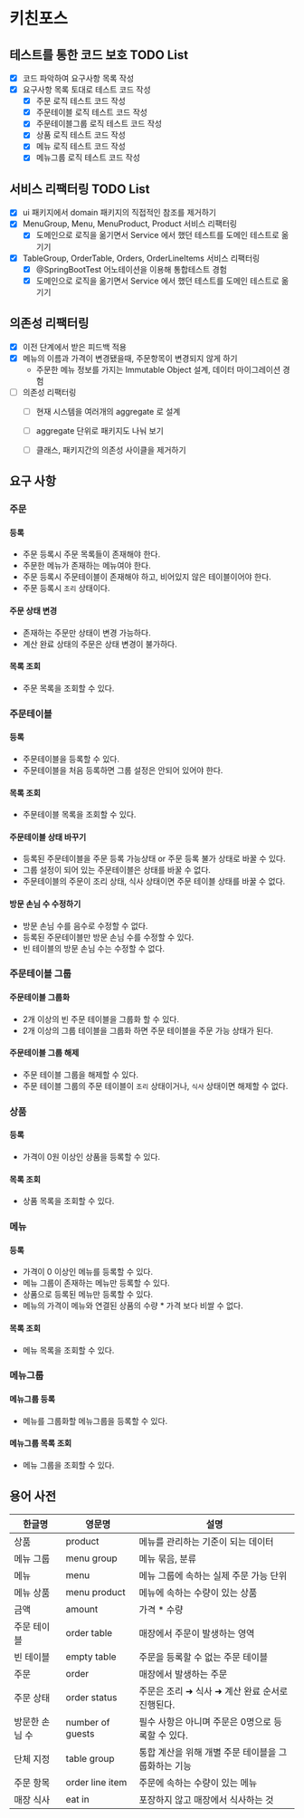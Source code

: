 # 키친포스

## 테스트를 통한 코드 보호 TODO List
- [x] 코드 파악하여 요구사항 목록 작성
- [x] 요구사항 목록 토대로 테스트 코드 작성
    - [x] 주문 로직 테스트 코드 작성
    - [x] 주문테이블 로직 테스트 코드 작성
    - [x] 주문테이블그룹 로직 테스트 코드 작성
    - [x] 상품 로직 테스트 코드 작성
    - [x] 메뉴 로직 테스트 코드 작성
    - [x] 메뉴그룹 로직 테스트 코드 작성
  
## 서비스 리팩터링 TODO List
- [x] ui 패키지에서 domain 패키지의 직접적인 참조를 제거하기
- [x] MenuGroup, Menu, MenuProduct, Product 서비스 리팩터링
  - [x] 도메인으로 로직을 옮기면서 Service 에서 했던 테스트를 도메인 테스트로 옮기기
- [x] TableGroup, OrderTable, Orders, OrderLineItems 서비스 리팩터링
  - [x] @SpringBootTest 어노테이션을 이용해 통합테스트 경험
  - [x] 도메인으로 로직을 옮기면서 Service 에서 했던 테스트를 도메인 테스트로 옮기기
  
## 의존성 리팩터링
- [x] 이전 단계에서 받은 피드백 적용
- [x] 메뉴의 이름과 가격이 변경됐을때, 주문항목이 변경되지 않게 하기
  * 주문한 메뉴 정보를 가지는 Immutable Object 설계, 데이터 마이그레이션 경험
- [ ] 의존성 리팩터링
  - [ ] 현재 시스템을 여러개의 aggregate 로 설계
  - [ ] aggregate 단위로 패키지도 나눠 보기
  - [ ] 클래스, 패키지간의 의존성 사이클을 제거하기  

  
## 요구 사항

### 주문
#### 등록
* 주문 등록시 주문 목록들이 존재해야 한다.
* 주문한 메뉴가 존재하는 메뉴여야 한다.
* 주문 등록시 주문테이블이 존재해야 하고, 비어있지 않은 테이블이어야 한다.
* 주문 등록시 `조리` 상태이다.
#### 주문 상태 변경
* 존재하는 주문만 상태이 변경 가능하다.
* 계산 완료 상태의 주문은 상태 변경이 불가하다.
#### 목록 조회
* 주문 목록을 조회할 수 있다.

### 주문테이블
#### 등록
* 주문테이블을 등록할 수 있다.
* 주문테이블을 처음 등록하면 그룹 설정은 안되어 있어야 한다.
#### 목록 조회
* 주문테이블 목록을 조회할 수 있다.
#### 주문테이블 상태 바꾸기
* 등록된 주문테이블을 주문 등록 가능상태 or 주문 등록 불가 상태로 바꿀 수 있다.
* 그룹 설정이 되어 있는 주문테이블은 상태를 바꿀 수 없다.
* 주문테이블의 주문이 조리 상태, 식사 상태이면 주문 테이블 상태를 바꿀 수 없다. 
#### 방문 손님 수 수정하기
* 방문 손님 수를 음수로 수정할 수 없다.
* 등록된 주문테이블만 방문 손님 수를 수정할 수 있다.
* 빈 테이블의 방문 손님 수는 수정할 수 없다.

### 주문테이블 그룹
#### 주문테이블 그룹화
* 2개 이상의 빈 주문 테이블을 그룹화 할 수 있다. 
* 2개 이상의 그룹 테이블을 그룹화 하면 주문 테이블을 주문 가능 상태가 된다.
#### 주문테이블 그룹 해제
* 주문 테이블 그룹을 해제할 수 있다.
* 주문 테이블 그룹의 주문 테이블이 `조리` 상태이거나, `식사` 상태이면 해제할 수 없다.

### 상품  
#### 등록
* 가격이 0원 이상인 상품을 등록할 수 있다.
#### 목록 조회
* 상품 목록을 조회할 수 있다.

### 메뉴
#### 등록
* 가격이 0 이상인 메뉴를 등록할 수 있다.
* 메뉴 그룹이 존재하는 메뉴만 등록할 수 있다.
* 상품으로 등록된 메뉴만 등록할 수 있다.
* 메뉴의 가격이 메뉴와 연결된 상품의 수량 * 가격 보다 비쌀 수 없다.
#### 목록 조회
* 메뉴 목록을 조회할 수 있다.

### 메뉴그룹
#### 메뉴그룹 등록
* 메뉴를 그룹화할 메뉴그룹을 등록할 수 있다.
#### 메뉴그룹 목록 조회
* 메뉴 그룹을 조회할 수 있다.
## 용어 사전

| 한글명 | 영문명 | 설명 |
| --- | --- | --- |
| 상품 | product | 메뉴를 관리하는 기준이 되는 데이터 |
| 메뉴 그룹 | menu group | 메뉴 묶음, 분류 |
| 메뉴 | menu | 메뉴 그룹에 속하는 실제 주문 가능 단위 |
| 메뉴 상품 | menu product | 메뉴에 속하는 수량이 있는 상품 |
| 금액 | amount | 가격 * 수량 |
| 주문 테이블 | order table | 매장에서 주문이 발생하는 영역 |
| 빈 테이블 | empty table | 주문을 등록할 수 없는 주문 테이블 |
| 주문 | order | 매장에서 발생하는 주문 |
| 주문 상태 | order status | 주문은 조리 ➜ 식사 ➜ 계산 완료 순서로 진행된다. |
| 방문한 손님 수 | number of guests | 필수 사항은 아니며 주문은 0명으로 등록할 수 있다. |
| 단체 지정 | table group | 통합 계산을 위해 개별 주문 테이블을 그룹화하는 기능 |
| 주문 항목 | order line item | 주문에 속하는 수량이 있는 메뉴 |
| 매장 식사 | eat in | 포장하지 않고 매장에서 식사하는 것 |
